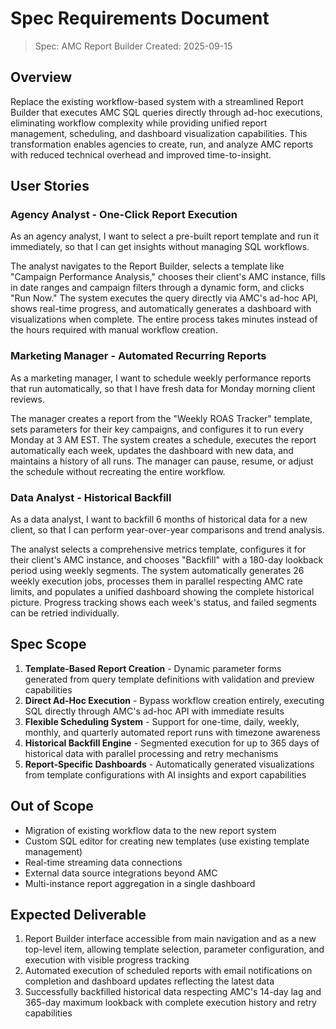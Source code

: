 # Spec Requirements Document

> Spec: AMC Report Builder
> Created: 2025-09-15

## Overview

Replace the existing workflow-based system with a streamlined Report Builder that executes AMC SQL queries directly through ad-hoc executions, eliminating workflow complexity while providing unified report management, scheduling, and dashboard visualization capabilities. This transformation enables agencies to create, run, and analyze AMC reports with reduced technical overhead and improved time-to-insight.

## User Stories

### Agency Analyst - One-Click Report Execution

As an agency analyst, I want to select a pre-built report template and run it immediately, so that I can get insights without managing SQL workflows.

The analyst navigates to the Report Builder, selects a template like "Campaign Performance Analysis," chooses their client's AMC instance, fills in date ranges and campaign filters through a dynamic form, and clicks "Run Now." The system executes the query directly via AMC's ad-hoc API, shows real-time progress, and automatically generates a dashboard with visualizations when complete. The entire process takes minutes instead of the hours required with manual workflow creation.

### Marketing Manager - Automated Recurring Reports

As a marketing manager, I want to schedule weekly performance reports that run automatically, so that I have fresh data for Monday morning client reviews.

The manager creates a report from the "Weekly ROAS Tracker" template, sets parameters for their key campaigns, and configures it to run every Monday at 3 AM EST. The system creates a schedule, executes the report automatically each week, updates the dashboard with new data, and maintains a history of all runs. The manager can pause, resume, or adjust the schedule without recreating the entire workflow.

### Data Analyst - Historical Backfill

As a data analyst, I want to backfill 6 months of historical data for a new client, so that I can perform year-over-year comparisons and trend analysis.

The analyst selects a comprehensive metrics template, configures it for their client's AMC instance, and chooses "Backfill" with a 180-day lookback period using weekly segments. The system automatically generates 26 weekly execution jobs, processes them in parallel respecting AMC rate limits, and populates a unified dashboard showing the complete historical picture. Progress tracking shows each week's status, and failed segments can be retried individually.

## Spec Scope

1. **Template-Based Report Creation** - Dynamic parameter forms generated from query template definitions with validation and preview capabilities
2. **Direct Ad-Hoc Execution** - Bypass workflow creation entirely, executing SQL directly through AMC's ad-hoc API with immediate results
3. **Flexible Scheduling System** - Support for one-time, daily, weekly, monthly, and quarterly automated report runs with timezone awareness
4. **Historical Backfill Engine** - Segmented execution for up to 365 days of historical data with parallel processing and retry mechanisms
5. **Report-Specific Dashboards** - Automatically generated visualizations from template configurations with AI insights and export capabilities

## Out of Scope

- Migration of existing workflow data to the new report system
- Custom SQL editor for creating new templates (use existing template management)
- Real-time streaming data connections
- External data source integrations beyond AMC
- Multi-instance report aggregation in a single dashboard

## Expected Deliverable

1. Report Builder interface accessible from main navigation and as a new top-level item, allowing template selection, parameter configuration, and execution with visible progress tracking
2. Automated execution of scheduled reports with email notifications on completion and dashboard updates reflecting the latest data
3. Successfully backfilled historical data respecting AMC's 14-day lag and 365-day maximum lookback with complete execution history and retry capabilities